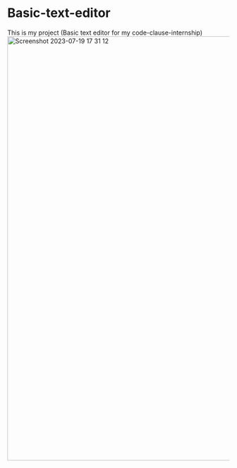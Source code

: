 # Basic-text-editor
This is my project (Basic text editor for my code-clause-internship)
<img width="960" alt="Screenshot 2023-07-19 17 31 12" src="https://github.com/bhavagna-shreya/Basic-text-editor/assets/91515986/aa7bb200-983e-4e72-a944-f0dd4d0f7834">
